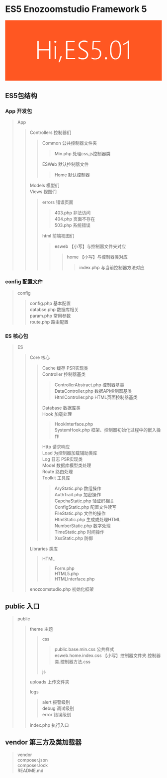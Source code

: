 # ES5 Enozoomstudio Framework 5
![](https://raw.githubusercontent.com/enozoom/es5/master/public/uploads/5.01.png)
## ES5包结构

### App 开发包

> App 
>> Controllers 控制器们  
>>> Common 公共控制器文件夹  
>>>> Min.php 处理css,js控制器类  
>>>  
>>> ESWeb 默认控制器文件  
>>>> Home 默认控制器  
>> 
>> Models 模型们  
>> Views 视图们  
>>> errors 错误页面  
>>>> 403.php 非法访问  
>>>> 404.php 页面不存在  
>>>> 503.php 系统错误  
>>>  
>>> html 前端视图们  
>>>> esweb 【小写】与控制器文件夹对应  
>>>>> home 【小写】与控制器类对应  
>>>>>> index.php 与当前控制器方法对应  

### config 配置文件

> config  
>> config.php 基本配置  
>> databse.php 数据库相关  
>> param.php 常用参数  
>> route.php 路由配置  

### ES 核心包

> ES  
>> Core 核心  
>>> Cache 缓存 PSR实现类  
>>> Controller 控制器基类  
>>>> ControllerAbstract.php 控制器基类  
>>>> DataController.php 数据API控制器基类  
>>>> HtmlController.php HTML页面控制器基类  
>>>  
>>> Database 数据库类  
>>> Hook 加载处理  
>>>> HookInterface.php  
>>>> SystemHook.php 框架、控制器初始化过程中的嵌入操作  
>>>  
>>> Http 请求响应  
>>> Load 为控制器加载辅助类库  
>>> Log 日志 PSR实现类  
>>> Model 数据库模型类处理  
>>> Route 路由处理  
>>> Toolkit 工具库   
>>>> AryStatic.php 数组操作  
>>>> AuthTrait.php 加密操作  
>>>> CapchaStatic.php 验证码相关  
>>>> ConfigStatic.php 配置文件读写  
>>>> FileStatic.php 文件的操作  
>>>> HtmlStatic.php 生成或处理HTML  
>>>> NumberStatic.php 数字处理  
>>>> TimeStatic.php 时间操作  
>>>> XssStatic.php 防御  
>>  
>> Libraries 类库  
>>> HTML  
>>>> Form.php  
>>>> HTML5.php  
>>>> HTMLInterface.php  
>>
>> enozoomstudio.php 初始化框架  

## public 入口

> public
>> theme 主题  
>>> css  
>>>> public.base.min.css 公共样式  
>>>> esweb.home.index.css 【小写】控制器文件夹.控制器类.控制器方法.css
>>>
>>> js  
>>
>> uploads 上传文件夹  
>> 
>> logs 
>>> alert 报警级别  
>>> debug 调试级别  
>>> error 错误级别  
>>
>> index.php 执行入口

## vendor 第三方及类加载器

> vendor  
> composer.json  
> composer.lock  
> README.md  
